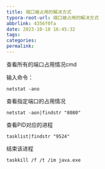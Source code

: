 ```yaml
---
title: 端口被占用的解决方式
typora-root-url: 端口被占用的解决方式
abbrlink: 4356f0fa
date: 2023-10-18 16:45:32
tags:
categories:
permalink:
---
```


查看所有的端口占用情况cmd 

输入命令：

```
netstat -ano
```

查看指定端口的占用情况

```
netstat -aon|findstr "8080"
```

查看PID对应的进程

```
tasklist|findstr "9524"
```

结束该进程

```
taskkill /f /t /im java.exe
```

